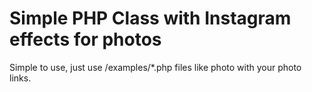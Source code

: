 # Simple PHP Class with Instagram effects for photos

Simple to use, just use /examples/*.php files like photo with your photo links.
